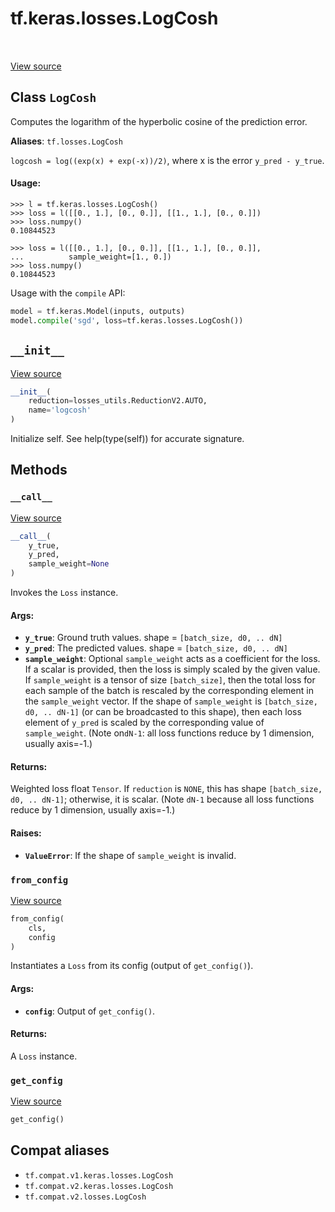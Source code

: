 <div itemscope itemtype="http://developers.google.com/ReferenceObject">
<meta itemprop="name" content="tf.keras.losses.LogCosh" />
<meta itemprop="path" content="Stable" />
<meta itemprop="property" content="__call__"/>
<meta itemprop="property" content="__init__"/>
<meta itemprop="property" content="from_config"/>
<meta itemprop="property" content="get_config"/>
</div>

# tf.keras.losses.LogCosh

<!-- Insert buttons and diff -->

<table class="tfo-notebook-buttons tfo-api" align="left">
</table>

<a target="_blank" href="/code/stable/tensorflow/python/keras/losses.py">View source</a>



## Class `LogCosh`

Computes the logarithm of the hyperbolic cosine of the prediction error.



**Aliases**: `tf.losses.LogCosh`

<!-- Placeholder for "Used in" -->

`logcosh = log((exp(x) + exp(-x))/2)`,
where x is the error `y_pred - y_true`.

#### Usage:



```
>>> l = tf.keras.losses.LogCosh()
>>> loss = l([[0., 1.], [0., 0.]], [[1., 1.], [0., 0.]])
>>> loss.numpy()
0.10844523
```

```
>>> loss = l([[0., 1.], [0., 0.]], [[1., 1.], [0., 0.]],
...          sample_weight=[1., 0.])
>>> loss.numpy()
0.10844523
```

Usage with the `compile` API:

```python
model = tf.keras.Model(inputs, outputs)
model.compile('sgd', loss=tf.keras.losses.LogCosh())
```

<h2 id="__init__"><code>__init__</code></h2>

<a target="_blank" href="/code/stable/tensorflow/python/keras/losses.py">View source</a>

``` python
__init__(
    reduction=losses_utils.ReductionV2.AUTO,
    name='logcosh'
)
```

Initialize self.  See help(type(self)) for accurate signature.




## Methods

<h3 id="__call__"><code>__call__</code></h3>

<a target="_blank" href="/code/stable/tensorflow/python/keras/losses.py">View source</a>

``` python
__call__(
    y_true,
    y_pred,
    sample_weight=None
)
```

Invokes the `Loss` instance.


#### Args:


* <b>`y_true`</b>: Ground truth values. shape = `[batch_size, d0, .. dN]`
* <b>`y_pred`</b>: The predicted values. shape = `[batch_size, d0, .. dN]`
* <b>`sample_weight`</b>: Optional `sample_weight` acts as a
  coefficient for the loss. If a scalar is provided, then the loss is
  simply scaled by the given value. If `sample_weight` is a tensor of size
  `[batch_size]`, then the total loss for each sample of the batch is
  rescaled by the corresponding element in the `sample_weight` vector. If
  the shape of `sample_weight` is `[batch_size, d0, .. dN-1]` (or can be
  broadcasted to this shape), then each loss element of `y_pred` is scaled
  by the corresponding value of `sample_weight`. (Note on`dN-1`: all loss
  functions reduce by 1 dimension, usually axis=-1.)


#### Returns:

Weighted loss float `Tensor`. If `reduction` is `NONE`, this has
  shape `[batch_size, d0, .. dN-1]`; otherwise, it is scalar. (Note `dN-1`
  because all loss functions reduce by 1 dimension, usually axis=-1.)



#### Raises:


* <b>`ValueError`</b>: If the shape of `sample_weight` is invalid.

<h3 id="from_config"><code>from_config</code></h3>

<a target="_blank" href="/code/stable/tensorflow/python/keras/losses.py">View source</a>

``` python
from_config(
    cls,
    config
)
```

Instantiates a `Loss` from its config (output of `get_config()`).


#### Args:


* <b>`config`</b>: Output of `get_config()`.


#### Returns:

A `Loss` instance.


<h3 id="get_config"><code>get_config</code></h3>

<a target="_blank" href="/code/stable/tensorflow/python/keras/losses.py">View source</a>

``` python
get_config()
```








## Compat aliases

* `tf.compat.v1.keras.losses.LogCosh`
* `tf.compat.v2.keras.losses.LogCosh`
* `tf.compat.v2.losses.LogCosh`

